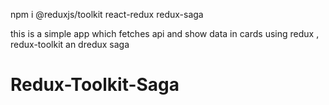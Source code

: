 npm i @reduxjs/toolkit react-redux redux-saga

this is a simple app which fetches api and show data in cards
using redux , redux-toolkit an dredux saga
# Redux-Toolkit-Saga
